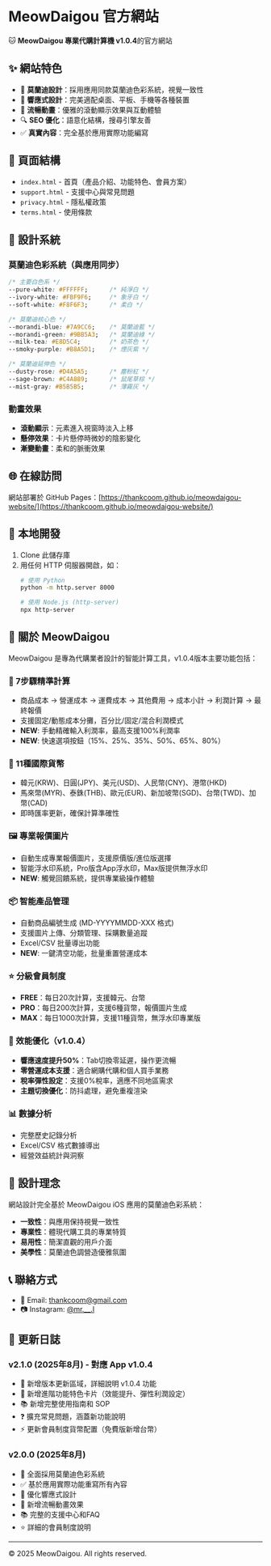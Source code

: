 # MeowDaigou 官方網站

🐱 **MeowDaigou 專業代購計算機 v1.0.4**的官方網站

## ✨ 網站特色

- 🎨 **莫蘭迪設計**：採用應用同款莫蘭迪色彩系統，視覺一致性
- 📱 **響應式設計**：完美適配桌面、平板、手機等各種裝置
- 🚀 **流暢動畫**：優雅的滾動顯示效果與互動體驗
- 🔍 **SEO 優化**：語意化結構，搜尋引擎友善
- ✅ **真實內容**：完全基於應用實際功能編寫

## 📄 頁面結構

- `index.html` - 首頁（產品介紹、功能特色、會員方案）
- `support.html` - 支援中心與常見問題
- `privacy.html` - 隱私權政策
- `terms.html` - 使用條款

## 🎯 設計系統

### 莫蘭迪色彩系統（與應用同步）
```css
/* 主要白色系 */
--pure-white: #FFFFFF;      /* 純淨白 */
--ivory-white: #FBF9F6;     /* 象牙白 */
--soft-white: #F8F6F3;      /* 柔白 */

/* 莫蘭迪核心色 */
--morandi-blue: #7A9CC6;    /* 莫蘭迪藍 */
--morandi-green: #9BB5A3;   /* 莫蘭迪綠 */
--milk-tea: #E8D5C4;        /* 奶茶色 */
--smoky-purple: #B8A5D1;    /* 煙灰紫 */

/* 莫蘭迪延伸色 */
--dusty-rose: #D4A5A5;      /* 塵粉紅 */
--sage-brown: #C4A889;      /* 鼠尾草棕 */
--mist-gray: #B5B5B5;       /* 薄霧灰 */
```

### 動畫效果
- **滾動顯示**：元素進入視窗時淡入上移
- **懸停效果**：卡片懸停時微妙的陰影變化
- **漸變動畫**：柔和的脈衝效果

## 🌐 在線訪問

網站部署於 GitHub Pages：[https://thankcoom.github.io/meowdaigou-website/](https://thankcoom.github.io/meowdaigou-website/)

## 🚀 本地開發

1. Clone 此儲存庫
2. 用任何 HTTP 伺服器開啟，如：
   ```bash
   # 使用 Python
   python -m http.server 8000
   
   # 使用 Node.js (http-server)
   npx http-server
   ```

## 📱 關於 MeowDaigou

MeowDaigou 是專為代購業者設計的智能計算工具，v1.0.4版本主要功能包括：

### 🧮 7步驟精準計算
- 商品成本 → 營運成本 → 運費成本 → 其他費用 → 成本小計 → 利潤計算 → 最終報價
- 支援固定/動態成本分攤，百分比/固定/混合利潤模式
- **NEW**: 手動精確輸入利潤率，最高支援100%利潤率
- **NEW**: 快速選項按鈕（15%、25%、35%、50%、65%、80%）

### 💱 11種國際貨幣
- 韓元(KRW)、日圓(JPY)、美元(USD)、人民幣(CNY)、港幣(HKD)
- 馬來幣(MYR)、泰銖(THB)、歐元(EUR)、新加坡幣(SGD)、台幣(TWD)、加幣(CAD)
- 即時匯率更新，確保計算準確性

### 🖼️ 專業報價圖片
- 自動生成專業報價圖片，支援原價版/進位版選擇
- 智能浮水印系統，Pro版含App浮水印，Max版提供無浮水印
- **NEW**: 觸覺回饋系統，提供專業級操作體驗

### 📦 智能產品管理
- 自動商品編號生成 (MD-YYYYMMDD-XXX 格式)
- 支援圖片上傳、分類管理、採購數量追蹤
- Excel/CSV 批量導出功能
- **NEW**: 一鍵清空功能，批量重置營運成本

### ⭐ 分級會員制度
- **FREE**：每日20次計算，支援韓元、台幣
- **PRO**：每日200次計算，支援6種貨幣，報價圖片生成
- **MAX**：每日1000次計算，支援11種貨幣，無浮水印專業版

### 🚀 效能優化（v1.0.4）
- **響應速度提升50%**：Tab切換零延遲，操作更流暢
- **零營運成本支援**：適合網購代購和個人買手業務
- **稅率彈性設定**：支援0%稅率，適應不同地區需求
- **主題切換優化**：防抖處理，避免重複渲染

### 📊 數據分析
- 完整歷史記錄分析
- Excel/CSV 格式數據導出
- 經營效益統計與洞察

## 🎨 設計理念

網站設計完全基於 MeowDaigou iOS 應用的莫蘭迪色彩系統：

- **一致性**：與應用保持視覺一致性
- **專業性**：體現代購工具的專業特質
- **易用性**：簡潔直觀的用戶介面
- **美學性**：莫蘭迪色調營造優雅氛圍

## 📞 聯絡方式

- 📧 Email: thankcoom@gmail.com
- 📷 Instagram: [@mr.__.l](https://www.instagram.com/mr.__.l/)

## 🔄 更新日誌

### v2.1.0 (2025年8月) - 對應 App v1.0.4
- 🚀 新增版本更新區域，詳細說明 v1.0.4 功能
- 🎯 新增進階功能特色卡片（效能提升、彈性利潤設定）
- 📚 新增完整使用指南和 SOP
- ❓ 擴充常見問題，涵蓋新功能說明
- ⚡ 更新會員制度貨幣配置（免費版新增台幣）

### v2.0.0 (2025年8月)
- 🎨 全面採用莫蘭迪色彩系統
- ✅ 基於應用實際功能重寫所有內容
- 📱 優化響應式設計
- 🚀 新增流暢動畫效果
- 📚 完整的支援中心和FAQ
- ⭐ 詳細的會員制度說明

---

© 2025 MeowDaigou. All rights reserved.
